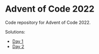 # Advent of Code 2022

Code repository for Advent of Code 2022.

Solutions:
- [Day 1](day1/)
- [Day 2](day2/)